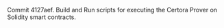 Commit 4127aef.                    Build and Run scripts for executing the Certora Prover on Solidity smart contracts.